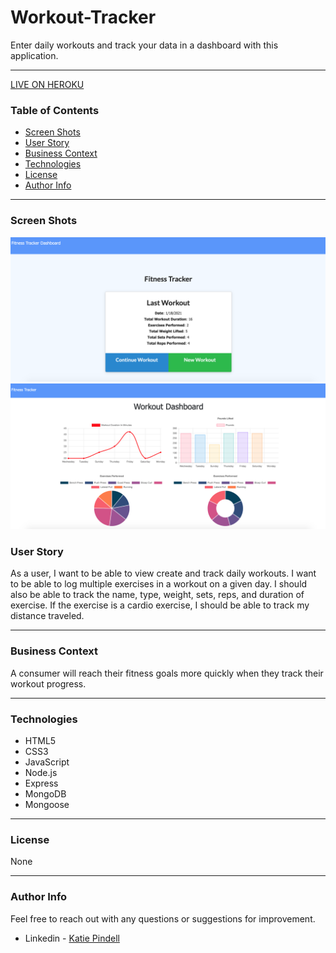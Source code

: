 # Workout-Tracker
Enter daily workouts and track your data in a dashboard with this application. 

---
[LIVE ON HEROKU](https://peaceful-bayou-73526.herokuapp.com/)

### Table of Contents
- [Screen Shots](#screen-shots)
- [User Story](#user-story)
- [Business Context](#business-context)
- [Technologies](#technologies)
- [License](#license)
- [Author Info](#author-info)

---

### Screen Shots

![Main](/public/images/main.png)
![Dasbhoard](/public/images/dashboard.png)

### User Story
As a user, I want to be able to view create and track daily workouts. I want to be able to log multiple exercises in a workout on a given day. I should also be able to track the name, type, weight, sets, reps, and duration of exercise. If the exercise is a cardio exercise, I should be able to track my distance traveled.

---

### Business Context

A consumer will reach their fitness goals more quickly when they track their workout progress.

---

### Technologies
- HTML5
- CSS3
- JavaScript
- Node.js
- Express
- MongoDB
- Mongoose

---

### License

None

---

### Author Info

Feel free to reach out with any questions or suggestions for improvement.
- Linkedin - [Katie Pindell](https://www.linkedin.com/in/katie-pindell-6ba25364/)

